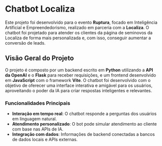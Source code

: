 # Chatbot Localiza

Este projeto foi desenvolvido para o evento **Ruptura**, focado em Inteligência Artificial e Empreendedorismo, realizado em parceria com a **Localiza**. O chatbot foi projetado para atender os clientes da página de seminovos da Localiza de forma mais personalizada e, com isso, conseguir aumentar a conversão de leads.

## Visão Geral do Projeto

O projeto é composto por um backend escrito em **Python** utilizando a **API da OpenAI** e o **Flask** para receber requisições, e um frontend desenvolvido em **JavaScript** com o framework **Vite**. O chatbot foi desenvolvido com o objetivo de oferecer uma interface interativa e amigável para os usuários, aproveitando o poder da IA para criar respostas inteligentes e relevantes.

### Funcionalidades Principais

- **Interação em tempo real**: O chatbot responde a perguntas dos usuários em linguagem natural.
- **Atendimento personalizado**: O bot pode simular atendimento ao cliente com base nas APIs de IA.
- **Integração com dados**: Informações de backend conectadas a bancos de dados locais e APIs externas.
